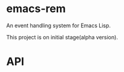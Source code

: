 # emacs-rem
An event handling system for Emacs Lisp.

This project is on initial stage(alpha version).

# API
